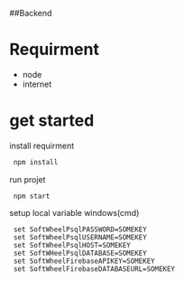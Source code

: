 ##Backend

# Requirment
 - node
 - internet
# get started
  install requirment
  
 ```javascript
  npm install
 ```
  run projet
  
  ```
   npm start
  ```
 setup local variable
 windows(cmd)
 ```
  set SoftWheelPsqlPASSWORD=SOMEKEY
  set SoftWheelPsqlUSERNAME=SOMEKEY
  set SoftWheelPsqlHOST=SOMEKEY
  set SoftWHeelPsqlDATABASE=SOMEKEY
  set SoftWheelFirebaseAPIKEY=SOMEKEY
  set SoftWheelFirebaseDATABASEURL=SOMEKEY
```
